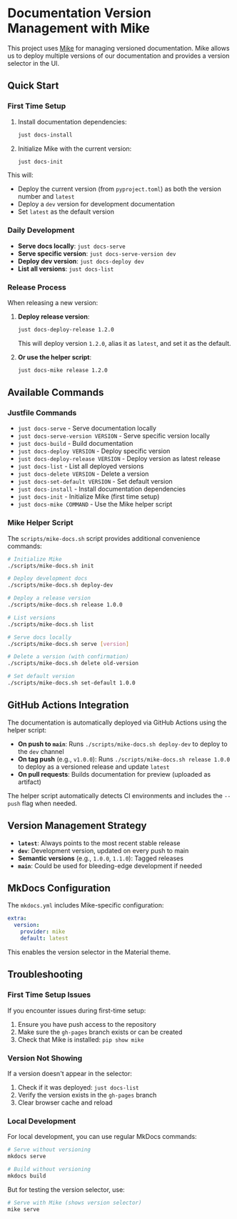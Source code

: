 # Documentation Version Management with Mike

This project uses [Mike](https://github.com/jimporter/mike) for managing versioned documentation. Mike allows us to deploy multiple versions of our documentation and provides a version selector in the UI.

## Quick Start

### First Time Setup

1. Install documentation dependencies:
   ```bash
   just docs-install
   ```

2. Initialize Mike with the current version:
   ```bash
   just docs-init
   ```

This will:
- Deploy the current version (from `pyproject.toml`) as both the version number and `latest`
- Deploy a `dev` version for development documentation
- Set `latest` as the default version

### Daily Development

- **Serve docs locally**: `just docs-serve`
- **Serve specific version**: `just docs-serve-version dev`
- **Deploy dev version**: `just docs-deploy dev`
- **List all versions**: `just docs-list`

### Release Process

When releasing a new version:

1. **Deploy release version**:
   ```bash
   just docs-deploy-release 1.2.0
   ```
   This will deploy version `1.2.0`, alias it as `latest`, and set it as the default.

2. **Or use the helper script**:
   ```bash
   just docs-mike release 1.2.0
   ```

## Available Commands

### Justfile Commands

- `just docs-serve` - Serve documentation locally
- `just docs-serve-version VERSION` - Serve specific version locally  
- `just docs-build` - Build documentation
- `just docs-deploy VERSION` - Deploy specific version
- `just docs-deploy-release VERSION` - Deploy version as latest release
- `just docs-list` - List all deployed versions
- `just docs-delete VERSION` - Delete a version
- `just docs-set-default VERSION` - Set default version
- `just docs-install` - Install documentation dependencies
- `just docs-init` - Initialize Mike (first time setup)
- `just docs-mike COMMAND` - Use the Mike helper script

### Mike Helper Script

The `scripts/mike-docs.sh` script provides additional convenience commands:

```bash
# Initialize Mike
./scripts/mike-docs.sh init

# Deploy development docs
./scripts/mike-docs.sh deploy-dev

# Deploy a release version
./scripts/mike-docs.sh release 1.0.0

# List versions
./scripts/mike-docs.sh list

# Serve docs locally
./scripts/mike-docs.sh serve [version]

# Delete a version (with confirmation)
./scripts/mike-docs.sh delete old-version

# Set default version
./scripts/mike-docs.sh set-default 1.0.0
```

## GitHub Actions Integration

The documentation is automatically deployed via GitHub Actions using the helper script:

- **On push to `main`**: Runs `./scripts/mike-docs.sh deploy-dev` to deploy to the `dev` channel
- **On tag push** (e.g., `v1.0.0`): Runs `./scripts/mike-docs.sh release 1.0.0` to deploy as a versioned release and update `latest`
- **On pull requests**: Builds documentation for preview (uploaded as artifact)

The helper script automatically detects CI environments and includes the `--push` flag when needed.

## Version Management Strategy

- **`latest`**: Always points to the most recent stable release
- **`dev`**: Development version, updated on every push to main
- **Semantic versions** (e.g., `1.0.0`, `1.1.0`): Tagged releases
- **`main`**: Could be used for bleeding-edge development if needed

## MkDocs Configuration

The `mkdocs.yml` includes Mike-specific configuration:

```yaml
extra:
  version:
    provider: mike
    default: latest
```

This enables the version selector in the Material theme.

## Troubleshooting

### First Time Setup Issues

If you encounter issues during first-time setup:

1. Ensure you have push access to the repository
2. Make sure the `gh-pages` branch exists or can be created
3. Check that Mike is installed: `pip show mike`

### Version Not Showing

If a version doesn't appear in the selector:

1. Check if it was deployed: `just docs-list`
2. Verify the version exists in the `gh-pages` branch
3. Clear browser cache and reload

### Local Development

For local development, you can use regular MkDocs commands:

```bash
# Serve without versioning
mkdocs serve

# Build without versioning  
mkdocs build
```

But for testing the version selector, use:

```bash
# Serve with Mike (shows version selector)
mike serve
```
